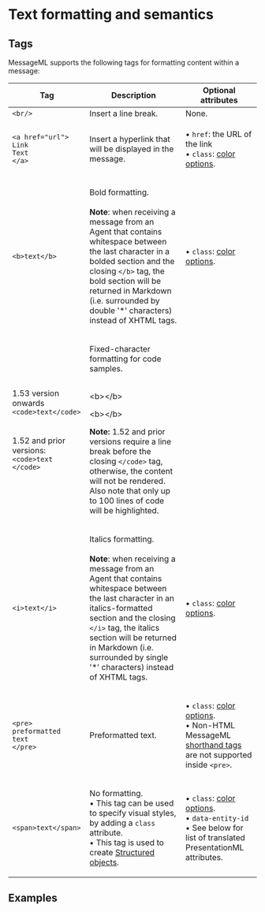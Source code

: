 # Text formatting and semantics

## Tags

MessageML supports the following tags for formatting content within a message:

| Tag                                                                                                                                                                      | Description                                                                                                                                                                                                                                                                                                                                              | Optional attributes                                                                                                                                                                                                                                             |
| ------------------------------------------------------------------------------------------------------------------------------------------------------------------------ | -------------------------------------------------------------------------------------------------------------------------------------------------------------------------------------------------------------------------------------------------------------------------------------------------------------------------------------------------------- | --------------------------------------------------------------------------------------------------------------------------------------------------------------------------------------------------------------------------------------------------------------- |
| `<br/>`                                                                                                                                                                  | Insert a line break.                                                                                                                                                                                                                                                                                                                                     | None.                                                                                                                                                                                                                                                           |
| <p><code>&#x3C;a href="url"></code><br><code>Link Text</code><br><code>&#x3C;/a></code></p>                                                                              | Insert a hyperlink that will be displayed in the message.                                                                                                                                                                                                                                                                                                | <p>• <code>href</code>: the URL of the link<br><em></em>• <code>class</code>: <a href="../../../../developer-tools/developer-tools/ui-style-guide/colors.md">color options</a>.</p>                                                                             |
| `<b>text</b>`                                                                                                                                                            | <p>Bold formatting.<br><br><strong>Note</strong>: when receiving a message from an Agent that contains whitespace between the last character in a bolded section and the closing <code>&#x3C;/b></code> tag, the bold section will be returned in Markdown (i.e. surrounded by double '*' characters) instead of XHTML tags.</p>                         | • `class`: [color options](../../../../developer-tools/developer-tools/ui-style-guide/colors.md).                                                                                                                                                               |
| <p>1.53 version onwards<br><code>&#x3C;code>text&#x3C;/code></code><br><br><br>1.52 and prior versions:<br><code>&#x3C;code>text</code><br><code>&#x3C;/code></code></p> | <p>Fixed-character formatting for code samples.<br><br></p><p>&#x3C;b>&#x3C;/b></p><p>&#x3C;b>&#x3C;/b></p><p><strong>Note:</strong> 1.52 and prior versions require a line break before the closing <code>&#x3C;/code></code> tag, otherwise, the content will not be rendered.<br>Also note that only up to 100 lines of code will be highlighted.</p> |                                                                                                                                                                                                                                                                 |
| `<i>text</i>`                                                                                                                                                            | <p>Italics formatting.<br><br><strong>Note</strong>: when receiving a message from an Agent that contains whitespace between the last character in an italics-formatted section and the closing <code>&#x3C;/i></code> tag, the italics section will be returned in Markdown (i.e. surrounded by single '*' characters) instead of XHTML tags.</p>       | • `class`: [color options](../../../../developer-tools/developer-tools/ui-style-guide/colors.md).                                                                                                                                                               |
| <p><code>&#x3C;pre></code><br><code>preformatted text</code><br><code>&#x3C;/pre></code></p>                                                                             | Preformatted text.                                                                                                                                                                                                                                                                                                                                       | <p>• <code>class</code>: <a href="../../../../developer-tools/developer-tools/ui-style-guide/colors.md">color options</a>.<br><em></em>• Non-HTML MessageML <a href="broken-reference">shorthand tags</a> are not supported inside <code>&#x3C;pre></code>.</p> |
| `<span>text</span>`                                                                                                                                                      | <p>No formatting.<br>• This tag can be used to specify visual styles, by adding a <code>class</code> attribute.<br><em></em>• This tag is used to create <a href="../entities/structured-objects.md">Structured objects</a>.</p>                                                                                                                         | <p>• <code>class</code>: <a href="../../../../developer-tools/developer-tools/ui-style-guide/colors.md">color options</a>.<br><em></em>• <code>data-entity-id</code><br>• See below for list of translated PresentationML attributes.</p>                       |

## Examples

